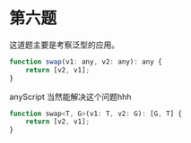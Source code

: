 # 第六题

这道题主要是考察泛型的应用。

``` javascript
function swap(v1: any, v2: any): any {
    return [v2, v1];
}
```

anyScript 当然能解决这个问题hhh

``` javascript
function swap<T, G>(v1: T, v2: G): [G, T] {
    return [v2, v1];
}
```
